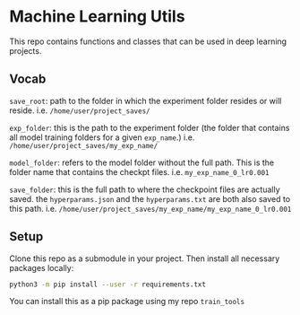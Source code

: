 # Machine Learning Utils
This repo contains functions and classes that can be used in deep learning projects.

## Vocab
`save_root`: path to the folder in which the experiment folder resides
    or will reside. i.e. `/home/user/project_saves/`

`exp_folder`: this is the path to the experiment folder (the folder
    that contains all model training folders for a given `exp_name`.)
    i.e. `/home/user/project_saves/my_exp_name/`

`model_folder`: refers to the model folder without the full path. This
    is the folder name that contains the checkpt files.
    i.e. `my_exp_name_0_lr0.001`

`save_folder`: this is the full path to where the checkpoint files are
    actually saved. the `hyperparams.json` and the `hyperparams.txt` are
    both also saved to this path.
    i.e. `/home/user/project_saves/my_exp_name/my_exp_name_0_lr0.001`

## Setup
Clone this repo as a submodule in your project. Then install all
necessary packages locally:
```sh
python3 -m pip install --user -r requirements.txt
```

You can install this as a pip package using my repo `train_tools`







